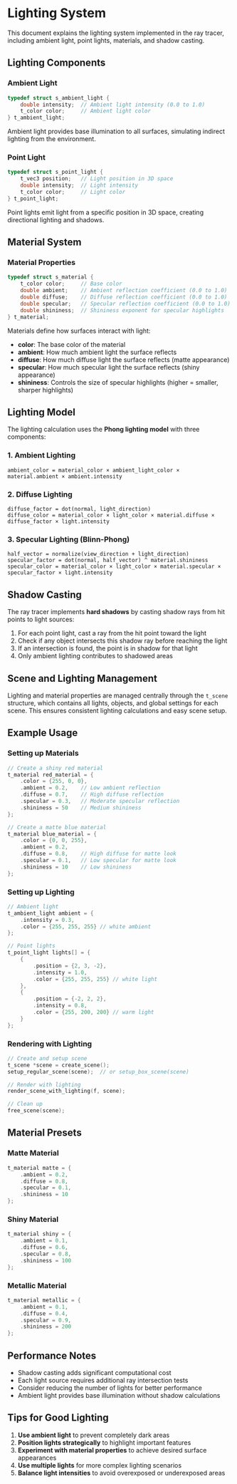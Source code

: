 # Lighting System

This document explains the lighting system implemented in the ray tracer, including ambient light, point lights, materials, and shadow casting.

## Lighting Components

### Ambient Light
```c
typedef struct s_ambient_light {
    double intensity;  // Ambient light intensity (0.0 to 1.0)
    t_color color;     // Ambient light color
} t_ambient_light;
```

Ambient light provides base illumination to all surfaces, simulating indirect lighting from the environment.

### Point Light
```c
typedef struct s_point_light {
    t_vec3 position;   // Light position in 3D space
    double intensity;  // Light intensity
    t_color color;     // Light color
} t_point_light;
```

Point lights emit light from a specific position in 3D space, creating directional lighting and shadows.

## Material System

### Material Properties
```c
typedef struct s_material {
    t_color color;     // Base color
    double ambient;    // Ambient reflection coefficient (0.0 to 1.0)
    double diffuse;    // Diffuse reflection coefficient (0.0 to 1.0)
    double specular;   // Specular reflection coefficient (0.0 to 1.0)
    double shininess;  // Shininess exponent for specular highlights
} t_material;
```

Materials define how surfaces interact with light:
- **color**: The base color of the material
- **ambient**: How much ambient light the surface reflects
- **diffuse**: How much diffuse light the surface reflects (matte appearance)
- **specular**: How much specular light the surface reflects (shiny appearance)
- **shininess**: Controls the size of specular highlights (higher = smaller, sharper highlights)

## Lighting Model

The lighting calculation uses the **Phong lighting model** with three components:

### 1. Ambient Lighting
```
ambient_color = material_color × ambient_light_color × material.ambient × ambient.intensity
```

### 2. Diffuse Lighting
```
diffuse_factor = dot(normal, light_direction)
diffuse_color = material_color × light_color × material.diffuse × diffuse_factor × light.intensity
```

### 3. Specular Lighting (Blinn-Phong)
```
half_vector = normalize(view_direction + light_direction)
specular_factor = dot(normal, half_vector) ^ material.shininess
specular_color = material_color × light_color × material.specular × specular_factor × light.intensity
```

## Shadow Casting

The ray tracer implements **hard shadows** by casting shadow rays from hit points to light sources:

1. For each point light, cast a ray from the hit point toward the light
2. Check if any object intersects this shadow ray before reaching the light
3. If an intersection is found, the point is in shadow for that light
4. Only ambient lighting contributes to shadowed areas

## Scene and Lighting Management

Lighting and material properties are managed centrally through the `t_scene` structure, which contains all lights, objects, and global settings for each scene. This ensures consistent lighting calculations and easy scene setup.

## Example Usage

### Setting up Materials
```c
// Create a shiny red material
t_material red_material = {
    .color = {255, 0, 0},
    .ambient = 0.2,    // Low ambient reflection
    .diffuse = 0.7,    // High diffuse reflection
    .specular = 0.3,   // Moderate specular reflection
    .shininess = 50    // Medium shininess
};

// Create a matte blue material
t_material blue_material = {
    .color = {0, 0, 255},
    .ambient = 0.2,
    .diffuse = 0.8,    // High diffuse for matte look
    .specular = 0.1,   // Low specular for matte look
    .shininess = 10    // Low shininess
};
```

### Setting up Lighting
```c
// Ambient light
t_ambient_light ambient = {
    .intensity = 0.3,
    .color = {255, 255, 255} // white ambient
};

// Point lights
t_point_light lights[] = {
    {
        .position = {2, 3, -2},
        .intensity = 1.0,
        .color = {255, 255, 255} // white light
    },
    {
        .position = {-2, 2, 2},
        .intensity = 0.8,
        .color = {255, 200, 200} // warm light
    }
};
```

### Rendering with Lighting
```c
// Create and setup scene
t_scene *scene = create_scene();
setup_regular_scene(scene);  // or setup_box_scene(scene)

// Render with lighting
render_scene_with_lighting(f, scene);

// Clean up
free_scene(scene);
```

## Material Presets

### Matte Material
```c
t_material matte = {
    .ambient = 0.2,
    .diffuse = 0.8,
    .specular = 0.1,
    .shininess = 10
};
```

### Shiny Material
```c
t_material shiny = {
    .ambient = 0.1,
    .diffuse = 0.6,
    .specular = 0.8,
    .shininess = 100
};
```

### Metallic Material
```c
t_material metallic = {
    .ambient = 0.1,
    .diffuse = 0.4,
    .specular = 0.9,
    .shininess = 200
};
```

## Performance Notes

- Shadow casting adds significant computational cost
- Each light source requires additional ray intersection tests
- Consider reducing the number of lights for better performance
- Ambient light provides base illumination without shadow calculations

## Tips for Good Lighting

1. **Use ambient light** to prevent completely dark areas
2. **Position lights strategically** to highlight important features
3. **Experiment with material properties** to achieve desired surface appearances
4. **Use multiple lights** for more complex lighting scenarios
5. **Balance light intensities** to avoid overexposed or underexposed areas
